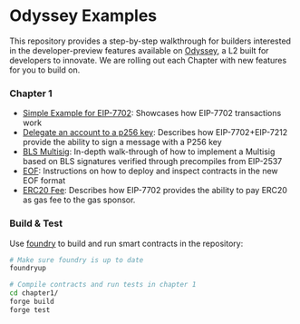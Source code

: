 # Odyssey Examples

This repository provides a step-by-step walkthrough for builders interested in the developer-preview features available on [Odyssey](https://www.ithaca.xyz/updates/introducing-ithaca), a L2 built for developers to innovate. We are rolling out each Chapter with new features for you to build on. 

### Chapter 1 
- [Simple Example for EIP-7702](./chapter1/simple-7702/): Showcases how EIP-7702 transactions work
- [Delegate an account to a p256 key](./chapter1/delegate-p256/): Describes how EIP-7702+EIP-7212 provide the ability to sign a message with a P256 key
- [BLS Multisig](./chapter1/bls-multisig/): In-depth walk-through of how to implement a Multisig based on BLS signatures verified through precompiles from EIP-2537
- [EOF](./chapter1/eof/): Instructions on how to deploy and inspect contracts in the new EOF format
- [ERC20 Fee](./chapter1/erc20-fee/): Describes how EIP-7702 provides the ability to pay ERC20 as gas fee to the gas sponsor.

### Build & Test

Use [foundry](https://github.com/foundry-rs/foundry) to build and run smart contracts in the repository:  

```bash
# Make sure foundry is up to date
foundryup

# Compile contracts and run tests in chapter 1
cd chapter1/
forge build
forge test
```
